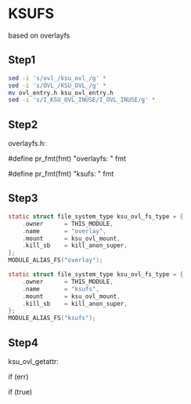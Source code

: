 # KSUFS

based on overlayfs

## Step1

```bash
sed -i 's/ovl_/ksu_ovl_/g' *
sed -i 's/OVL_/KSU_OVL_/g' *
mv ovl_entry.h ksu_ovl_entry.h
sed -i 's/I_KSU_OVL_INUSE/I_OVL_INUSE/g' *
```

## Step2

overlayfs.h:

#define pr_fmt(fmt) "overlayfs: " fmt

#define pr_fmt(fmt) "ksufs: " fmt

## Step3

```c
static struct file_system_type ksu_ovl_fs_type = {
	.owner		= THIS_MODULE,
	.name		= "overlay",
	.mount		= ksu_ovl_mount,
	.kill_sb	= kill_anon_super,
};
MODULE_ALIAS_FS("overlay");
```

```c
static struct file_system_type ksu_ovl_fs_type = {
	.owner		= THIS_MODULE,
	.name		= "ksufs",
	.mount		= ksu_ovl_mount,
	.kill_sb	= kill_anon_super,
};
MODULE_ALIAS_FS("ksufs");
```


## Step4

ksu_ovl_getattr:

if (err)

if (true)